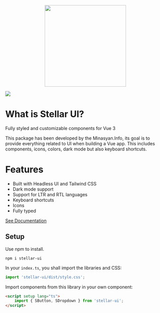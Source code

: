 <p align="center">
    <img src="https://github.com/ManukMinasyan/stellar-ui/blob/main/art/logo.png?raw=true" width="256" />
</p>

<a href="https://www.npmjs.com/package/stellar-ui" rel="nofollow"><img src="https://img.shields.io/npm/dw/stellar-ui.svg" style="max-width: 100%;"></a>

# What is Stellar UI?

Fully styled and customizable components for Vue 3

This package has been developed by the Minasyan.Info, its goal is to provide everything related
to UI when building a Vue app. This includes components, icons, colors, dark mode but also keyboard shortcuts.

# Features

-  Built with Headless UI and Tailwind CSS
-  Dark mode support
-  Support for LTR and RTL languages
-  Keyboard shortcuts
-  Icons
-  Fully typed

[See Documentation](https://manukminasyan.github.io/stellar-ui/)

## Setup

Use npm to install.

```
npm i stellar-ui
```

In your `index.ts`, you shall import the libraries and CSS:

```ts
import 'stellar-ui/dist/style.css';
```

Import components from this library in your own component:

```html
<script setup lang="ts">
    import { SButton, SDropdown } from 'stellar-ui';
</script>
```
